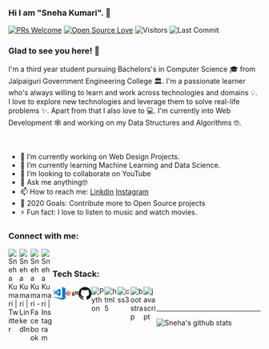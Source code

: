 <!-- <p align="left"> <img src="https://komarev.com/ghpvc/?username=Snehakri022" alt="Sneha-kumari" /> </p> -->


### Hi I am "Sneha Kumari". 👋

[![PRs Welcome](https://img.shields.io/badge/PRs-welcome-brightgreen.svg?style=flat&logo=github)](https://github.com/Snehakri022)
[![Open Source Love](https://badges.frapsoft.com/os/v2/open-source.svg?v=103)](https://github.com/Snehakri022)
<img alt="Visitors" src="https://komarev.com/ghpvc/?username=Snehakri022&style=flat&labelColor=black&logo=github&label=PROFILE+VIEWS&color=29bf12"/>
<img alt="Last Commit" src="https://img.shields.io/github/last-commit/Snehakri022/Snehakri022?logo=markdown&label=LAST+UPDATE&color=29bf12&style=flat">

### Glad to see you here!  🤩  &nbsp;
I'm a third year student pursuing Bachelors's in Computer Science 🎓 from Jalpaiguri Government Engineering College 🏛. I'm a passionate learner who's always willing to learn and work across technologies and domains 💡. I love to explore new technologies and leverage them to solve real-life problems ✨. Apart from that I also love to 💻. I'm currently into Web Development 🕸️ and working on my Data Structures and Algorithms 🤓.

<br />



- 🔭 I’m currently working on Web Design Projects.
- 🌱 I’m currently learning Machine Learning and Data Science.
- 👯 I’m looking to collaborate on YouTube
- 💬 Ask me anything🤓
- 📫 How to reach me: [Linkdin](https://www.linkedin.com/in/sneha-kumari-152532192/) [Instagram](https://www.instagram.com/sneha_thakur_022/)
- 🥅 2020 Goals: Contribute more to Open Source projects
- ⚡ Fun fact: I love to listen to music and watch movies.







### Connect with me:

[<img align="left" alt="Sneha Kumari | Twitter" width="22px" src="https://cdn.jsdelivr.net/npm/simple-icons@v3/icons/twitter.svg" />](https://twitter.com/snehaku95115627)
[<img align="left" alt="Sneha Kumari  | LinkedIn" width="22px" src="https://cdn.jsdelivr.net/npm/simple-icons@v3/icons/linkedin.svg" />](https://linkedin.com/in/sneha-kumari-152532192)
 [<img align="left" alt="Sneha Kumari - Facebook" width="22px" src="https://cdn.jsdelivr.net/npm/simple-icons@v3/icons/facebook.svg"/>](https://www.facebook.com/profile.php?id=100007190169953)
[<img align="left" alt="Sneha Kumari  | Instagram" width="22px" src="https://cdn.jsdelivr.net/npm/simple-icons@v3/icons/instagram.svg" />](https://instagram.com/sneha_thakur_022)

<br />

### Tech Stack:

<img align="left" alt="Visual Studio Code" width="26px" src="https://raw.githubusercontent.com/github/explore/80688e429a7d4ef2fca1e82350fe8e3517d3494d/topics/visual-studio-code/visual-studio-code.png" />
<img align="left" alt="Git" width="26px" src="https://raw.githubusercontent.com/github/explore/80688e429a7d4ef2fca1e82350fe8e3517d3494d/topics/git/git.png" />
<img align="left" alt="GitHub" width="26px" src="https://raw.githubusercontent.com/github/explore/78df643247d429f6cc873026c0622819ad797942/topics/github/github.png" />
<img align="left" alt="Python" width="26px" src="https://github.com/seema1711/seema1711/raw/master/download.jpg" />
<img align="left" alt="html5" width="26px" src="https://devicons.github.io/devicon/devicon.git/icons/html5/html5-original-wordmark.svg" alt="html5" />
<img align="left" alt="css3" width="26px" src="https://devicons.github.io/devicon/devicon.git/icons/css3/css3-original-wordmark.svg" />
<img align="left" alt="bootstrap" width="26px" src="https://devicons.github.io/devicon/devicon.git/icons/bootstrap/bootstrap-plain.svg" />
<img align="left" alt="javascript" width="26px" src="https://devicons.github.io/devicon/devicon.git/icons/javascript/javascript-original.svg" />



<br />
<br />




---

![Sneha's github stats](https://github-readme-stats.vercel.app/api?username=Snehakri022&show_icons=true&theme=tokyonight)

